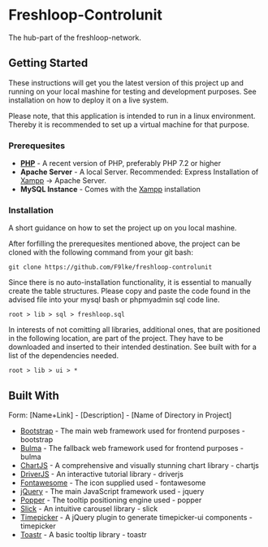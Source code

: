 # Freshloop-Controlunit

The hub-part of the freshloop-network.

## Getting Started

These instructions will get you the latest version of this project up and running on your local mashine for testing and development purposes. See installation on how to deploy it on a live system.

Please note, that this application is intended to run in a linux environment. Thereby it is recommended to set up a virtual machine for that purpose.

### Prerequesites

* **[PHP](https://www.php.net/releases/7_2_0.php)** - A recent version of PHP, preferably PHP 7.2 or higher
* **Apache Server** - A local Server. Recommended: Express Installation of [Xampp](https://www.apachefriends.org/de/index.html) -> Apache Server.
* **MySQL Instance** - Comes with the [Xampp](https://www.apachefriends.org/de/index.html) installation

### Installation

A short guidance on how to set the project up on you local mashine.

After forfilling the prerequesites mentioned above, the project can be cloned with the following command from your git bash:

```
git clone https://github.com/F9lke/freshloop-controlunit
```

Since there is no auto-installation functionality, it is essential to manually create the table structures. Please copy and paste the code found in the advised file into your mysql bash or phpmyadmin sql code line.

```
root > lib > sql > freshloop.sql
```

In interests of not comitting all libraries, additional ones, that are positioned in the following location, are part of the project. They have to be downloaded and inserted to their intended destination. See built with for a list of the dependencies needed.

```
root > lib > ui > *
```

## Built With

Form: [Name+Link] - [Description] - [Name of Directory in Project]

* [Bootstrap](https://getbootstrap.com/) - The main web framework used for frontend purposes - bootstrap
* [Bulma](https://bulma.io/) - The fallback web framework used for frontend purposes - bulma
* [ChartJS](https://www.chartjs.org/) - A comprehensive and visually stunning chart library - chartjs
* [DriverJS](https://github.com/kamranahmedse/driver.js?files=1) - An interactive tutorial library - driverjs
* [Fontawesome](https://fontawesome.com/?from=io) - The icon supplied used - fontawesome
* [jQuery](https://jquery.com/) - The main JavaScript framework used - jquery
* [Popper](https://popper.js.org/) - The tooltip positioning engine used - popper
* [Slick](https://github.com/kenwheeler/slick/) - An intuitive carousel library - slick
* [Timepicker](https://github.com/sandunangelo/jquery-timesetter) - A jQuery plugin to generate timepicker-ui components - timepicker
* [Toastr](https://github.com/CodeSeven/toastr) - A basic tooltip library - toastr

